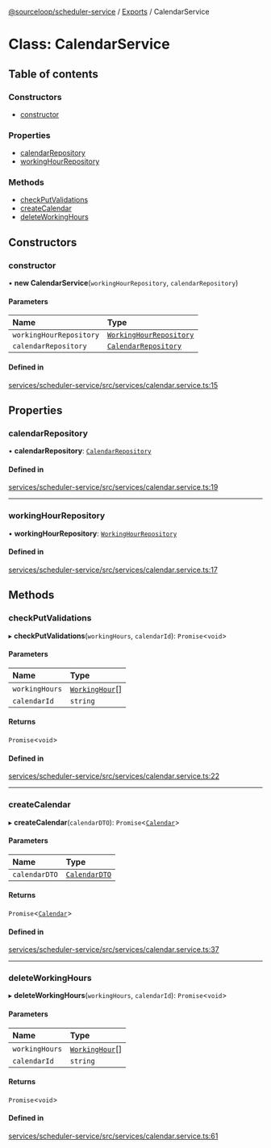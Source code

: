 [@sourceloop/scheduler-service](../README.md) / [Exports](../modules.md) / CalendarService

# Class: CalendarService

## Table of contents

### Constructors

- [constructor](CalendarService.md#constructor)

### Properties

- [calendarRepository](CalendarService.md#calendarrepository)
- [workingHourRepository](CalendarService.md#workinghourrepository)

### Methods

- [checkPutValidations](CalendarService.md#checkputvalidations)
- [createCalendar](CalendarService.md#createcalendar)
- [deleteWorkingHours](CalendarService.md#deleteworkinghours)

## Constructors

### constructor

• **new CalendarService**(`workingHourRepository`, `calendarRepository`)

#### Parameters

| Name | Type |
| :------ | :------ |
| `workingHourRepository` | [`WorkingHourRepository`](WorkingHourRepository.md) |
| `calendarRepository` | [`CalendarRepository`](CalendarRepository.md) |

#### Defined in

[services/scheduler-service/src/services/calendar.service.ts:15](https://github.com/sourcefuse/loopback4-microservice-catalog/blob/77bb890a2/services/scheduler-service/src/services/calendar.service.ts#L15)

## Properties

### calendarRepository

• **calendarRepository**: [`CalendarRepository`](CalendarRepository.md)

#### Defined in

[services/scheduler-service/src/services/calendar.service.ts:19](https://github.com/sourcefuse/loopback4-microservice-catalog/blob/77bb890a2/services/scheduler-service/src/services/calendar.service.ts#L19)

___

### workingHourRepository

• **workingHourRepository**: [`WorkingHourRepository`](WorkingHourRepository.md)

#### Defined in

[services/scheduler-service/src/services/calendar.service.ts:17](https://github.com/sourcefuse/loopback4-microservice-catalog/blob/77bb890a2/services/scheduler-service/src/services/calendar.service.ts#L17)

## Methods

### checkPutValidations

▸ **checkPutValidations**(`workingHours`, `calendarId`): `Promise`<`void`\>

#### Parameters

| Name | Type |
| :------ | :------ |
| `workingHours` | [`WorkingHour`](WorkingHour.md)[] |
| `calendarId` | `string` |

#### Returns

`Promise`<`void`\>

#### Defined in

[services/scheduler-service/src/services/calendar.service.ts:22](https://github.com/sourcefuse/loopback4-microservice-catalog/blob/77bb890a2/services/scheduler-service/src/services/calendar.service.ts#L22)

___

### createCalendar

▸ **createCalendar**(`calendarDTO`): `Promise`<[`Calendar`](Calendar.md)\>

#### Parameters

| Name | Type |
| :------ | :------ |
| `calendarDTO` | [`CalendarDTO`](CalendarDTO.md) |

#### Returns

`Promise`<[`Calendar`](Calendar.md)\>

#### Defined in

[services/scheduler-service/src/services/calendar.service.ts:37](https://github.com/sourcefuse/loopback4-microservice-catalog/blob/77bb890a2/services/scheduler-service/src/services/calendar.service.ts#L37)

___

### deleteWorkingHours

▸ **deleteWorkingHours**(`workingHours`, `calendarId`): `Promise`<`void`\>

#### Parameters

| Name | Type |
| :------ | :------ |
| `workingHours` | [`WorkingHour`](WorkingHour.md)[] |
| `calendarId` | `string` |

#### Returns

`Promise`<`void`\>

#### Defined in

[services/scheduler-service/src/services/calendar.service.ts:61](https://github.com/sourcefuse/loopback4-microservice-catalog/blob/77bb890a2/services/scheduler-service/src/services/calendar.service.ts#L61)
